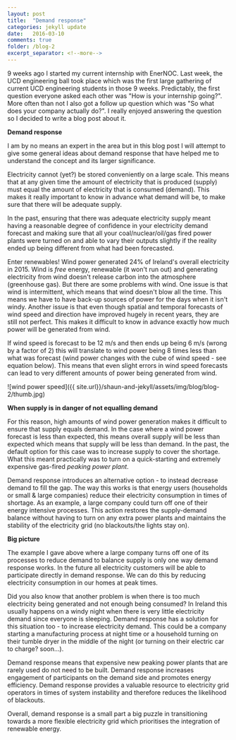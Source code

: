```yaml
---
layout: post
title:  "Demand response"
categories: jekyll update
date:   2016-03-10
comments: true
folder: /blog-2
excerpt_separator: <!--more-->
---
```


9 weeks ago I started my current internship with EnerNOC. Last week, the UCD engineering ball
took place which was the first large gathering of current UCD engineering students in those 9 weeks. Predictably, the 
first question everyone asked each other was "How is your internship going?". <!--more--> More often than not
I also got a follow up question which was "So what does your company actually do?". I really enjoyed
answering the question so I decided to write a blog post about it.

**Demand response**

I am by no means an expert in the area but in this blog post I will attempt to give some general ideas
about demand response that have helped me to understand the concept and its larger significance.

Electricity cannot (yet?) be stored conveniently on a large scale. This means that at any given time the
amount of electricity that is produced (supply) must equal the amount of electricity that is consumed 
(demand). This makes it really important to know in advance what demand will be, to make sure
that there will be adequate supply.

In the past, ensuring that there was adequate electricity supply meant having a reasonable degree of confidence
in your electricity demand forecast and making sure that all your coal/nuclear/oil/gas fired power plants were
turned on and able to vary their outputs slightly if the reality ended up being different from what had been
forecasted. 

Enter renewables! Wind power generated 24% of Ireland's overall electricity in 2015. Wind is *free* energy, 
renewable (it won't run out) and generating electricity from wind doesn't release carbon into the atmosphere 
(greenhouse gas). 
But there are some problems with wind. One issue is that wind is intermittent, which means that wind doesn't 
blow all the time. This means we have to have back-up sources of power for the days when it isn't windy. Another issue is that
even though spatial and temporal forecasts of wind speed and direction have improved hugely in recent years,
they are still not perfect. This makes it difficult to know in advance exactly how much power will be generated 
from wind.

If wind speed is forecast to be 12 m/s and then ends up being 6 m/s (wrong by a factor of 2) this will translate 
to wind power being 8 times less than what was forecast (wind power changes with the cube of wind speed - see
equation below). This means that even slight errors in wind speed forecasts can lead to very different
amounts of power being generated from wind.

![wind power speed]({{ site.url}}/shaun-and-jekyll/assets/img/blog/blog-2/thumb.jpg) 

**When supply is in danger of not equalling demand**

For this reason, high amounts of wind power generation makes it difficult to ensure that supply equals demand. In the case where a 
wind power forecast is less than expected, this means overall supply will be less than expected which means that 
supply will be less than demand. In the past, the default option for this case was to 
increase supply to cover the shortage.
What this meant practically was to turn on a quick-starting and extremely expensive gas-fired *peaking power plant*.

Demand response introduces an alternative option - to instead decrease demand to fill the gap. The way this works is 
that energy users (households or small & large companies) reduce their electricity consumption 
in times of shortage. As an example, a large company could turn off one of their energy intensive processes. This 
action restores the supply-demand balance without having to turn on any extra power plants and maintains the 
stability of the electricity grid (no blackouts/the lights stay on).

**Big picture**

The example I gave above where a large company turns off one of its processes to reduce demand to balance supply
is only one way demand response works. In the future all electricity customers will be able to 
participate directly in demand response. We can do this by reducing electricity consumption in our homes 
at peak times. 

Did you also know that another problem is when there is too much electricity being generated and not enough 
being consumed? In Ireland this usually happens on a windy night when there is very little electricity 
demand since everyone is sleeping. Demand response has
a solution for this situation too - to increase electricity demand. 
This could be a company starting a manufacturing
process at night time or a household turning on their tumble dryer in the middle of the night (or turning on their
electric car to charge? soon...).

Demand response means that expensive new peaking power plants that are rarely used do not need to be built. 
Demand response increases engagement of participants on the demand side and promotes energy efficiency. 
Demand response provides a valuable resource to electricity grid operators in times of system instability 
and therefore reduces the likelihood of blackouts. 

Overall, demand response is a small part a big puzzle in transitioning towards a more flexible electricity grid which
prioritises the integration of renewable energy.